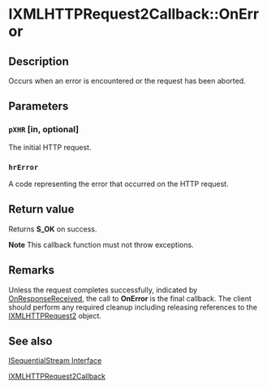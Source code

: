 # IXMLHTTPRequest2Callback::OnError

## Description

Occurs when an error is encountered or the request has been aborted.

## Parameters

### `pXHR` [in, optional]

The initial HTTP request.

### `hrError`

A code representing the error that occurred on the HTTP request.

## Return value

Returns **S_OK** on success.

**Note** This callback function must not throw exceptions.

## Remarks

Unless the request completes successfully, indicated by [OnResponseReceived](https://learn.microsoft.com/previous-versions/windows/desktop/api/msxml6/nf-msxml6-ixmlhttprequest2callback-onresponsereceived), the call to **OnError** is the final callback. The client should perform any required cleanup including releasing references to the [IXMLHTTPRequest2](https://learn.microsoft.com/previous-versions/windows/desktop/api/msxml6/nn-msxml6-ixmlhttprequest2) object.

## See also

[ISequentialStream Interface](https://learn.microsoft.com/windows/desktop/api/objidl/nn-objidl-isequentialstream)

[IXMLHTTPRequest2Callback](https://learn.microsoft.com/previous-versions/windows/desktop/api/msxml6/nn-msxml6-ixmlhttprequest2callback)